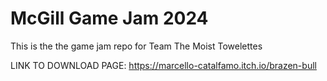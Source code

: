 # McGill Game Jam 2024
 This is the the game jam repo for Team The Moist Towelettes

 LINK TO DOWNLOAD PAGE: https://marcello-catalfamo.itch.io/brazen-bull
